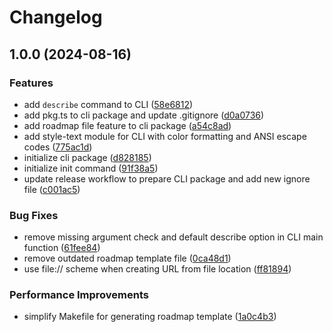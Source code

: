 # Changelog

## 1.0.0 (2024-08-16)


### Features

* add `describe` command to CLI ([58e6812](https://github.com/JonDotsoy/ROADMAP.md/commit/58e6812b43a53fd4739867f761332f68b468d5f6))
* add pkg.ts to cli package and update .gitignore ([d0a0736](https://github.com/JonDotsoy/ROADMAP.md/commit/d0a0736c546f6f2009a0b69f784a04246a317b28))
* add roadmap file feature to cli package ([a54c8ad](https://github.com/JonDotsoy/ROADMAP.md/commit/a54c8ad1ab17194c9cb5c632b9ab2ff4a87f739d))
* add style-text module for CLI with color formatting and ANSI escape codes ([775ac1d](https://github.com/JonDotsoy/ROADMAP.md/commit/775ac1d4e07c2a4e125732921531017f21f215c3))
* initialize cli package ([d828185](https://github.com/JonDotsoy/ROADMAP.md/commit/d828185f3e06857e5d6489b4a271dd9a1274e20f))
* initialize init command ([91f38a5](https://github.com/JonDotsoy/ROADMAP.md/commit/91f38a55fdc13274aea55d98649ed7a91ad1c7e2))
* update release workflow to prepare CLI package and add new ignore file ([c001ac5](https://github.com/JonDotsoy/ROADMAP.md/commit/c001ac55b54e2e222afd7b340413990eedd71dc9))


### Bug Fixes

* remove missing argument check and default describe option in CLI main function ([61fee84](https://github.com/JonDotsoy/ROADMAP.md/commit/61fee84d13a7bb8e1bffc342e5c5ed1e85daddc7))
* remove outdated roadmap template file ([0ca48d1](https://github.com/JonDotsoy/ROADMAP.md/commit/0ca48d1b86f4e0339f1676f84543b0c7f6191459))
* use file:// scheme when creating URL from file location ([ff81894](https://github.com/JonDotsoy/ROADMAP.md/commit/ff818943425d12ebb20031ed0766c1306a4fda9e))


### Performance Improvements

* simplify Makefile for generating roadmap template ([1a0c4b3](https://github.com/JonDotsoy/ROADMAP.md/commit/1a0c4b338fc62f1339b4e126255e8336e049b269))
